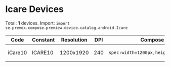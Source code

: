 # Icare Devices

Total: **1** devices. Import: `import se.premex.compose.preview.device.catalog.android.Icare`

| Code | Constant | Resolution | DPI | Compose Spec | Preview Usage |
|------|----------|------------|-----|-------------|---------------|
| iCare10 | ICARE10 | 1200x1920 | 240 | `spec:width=1200px,height=1920px,dpi=240` | `@Preview(device = Icare.ICARE10)` |

<!-- Generated automatically. Do not edit manually. -->
